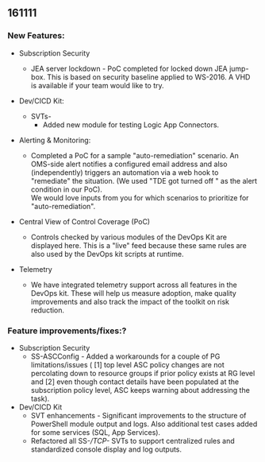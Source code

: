 ## 161111 
### New Features: 
* Subscription Security 
	* JEA server lockdown - PoC completed for locked down JEA jump-box. This is based on security baseline applied to WS-2016. A VHD is available if your team would like to try. 
* Dev/CICD Kit: 
	* SVTs- 
		* Added new module for testing Logic App Connectors. 
* Alerting & Monitoring: 
	* Completed a PoC for a sample "auto-remediation" scenario. An OMS-side alert notifies a configured email address and also (independently) triggers an automation via a web hook to "remediate" the situation. (We used "TDE got turned off " as the alert condition in our PoC).  
We would love inputs from you for which scenarios to prioritize for "auto-remediation". 
 
* Central View of Control Coverage (PoC) 
	* Controls checked by various modules of the DevOps Kit are displayed here. This is a "live" feed because these same rules are also used by the DevOps kit scripts at runtime. 
* Telemetry 
	* We have integrated telemetry support across all features in the DevOps kit. These will help us measure adoption, make quality improvements and also track the impact of the toolkit on risk reduction. 
 
### Feature improvements/fixes:? 
* Subscription Security 
	* SS-ASCConfig - Added a workarounds for a couple of PG limitations/issues ( [1] top level ASC policy changes are not percolating down to resource groups if prior policy exists at RG level and [2] even though contact details have been populated at the subscription policy level, ASC keeps warning about addressing the task). 
* Dev/CICD Kit 
	* SVT enhancements - Significant improvements to the structure of PowerShell module output and logs. Also additional test cases added for some services (SQL, App Services). 
	* Refactored all SS-*/TCP-* SVTs to support centralized rules and standardized console display and log outputs. 
 
